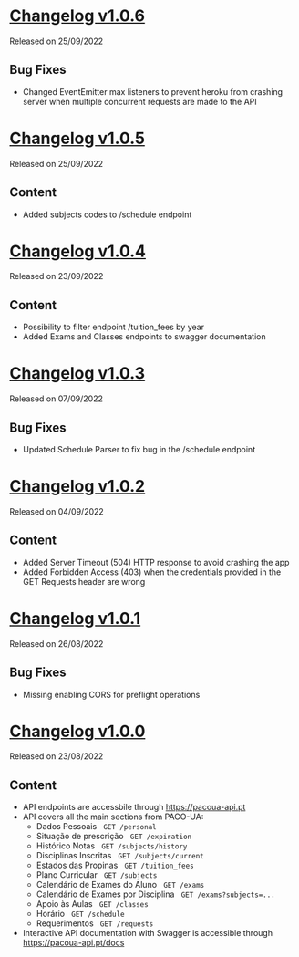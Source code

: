 # [Changelog v1.0.6](https://github.com/digas99/paco-ua-api/releases/tag/v1.0.6)
Released on 25/09/2022

## Bug Fixes
- Changed EventEmitter max listeners to prevent heroku from crashing server when multiple concurrent requests are made to the API

# [Changelog v1.0.5](https://github.com/digas99/paco-ua-api/releases/tag/v1.0.5)
Released on 25/09/2022

## Content
- Added subjects codes to /schedule endpoint

# [Changelog v1.0.4](https://github.com/digas99/paco-ua-api/releases/tag/v1.0.4)
Released on 23/09/2022

## Content
- Possibility to filter endpoint /tuition_fees by year
- Added Exams and Classes endpoints to swagger documentation

# [Changelog v1.0.3](https://github.com/digas99/paco-ua-api/releases/tag/v1.0.3)
Released on 07/09/2022

## Bug Fixes
- Updated Schedule Parser to fix bug in the /schedule endpoint

# [Changelog v1.0.2](https://github.com/digas99/paco-ua-api/releases/tag/v1.0.2)
Released on 04/09/2022

## Content
- Added Server Timeout (504) HTTP response to avoid crashing the app
- Added Forbidden Access (403) when the credentials provided in the GET Requests header are wrong 

# [Changelog v1.0.1](https://github.com/digas99/paco-ua-api/releases/tag/v1.0.1)
Released on 26/08/2022

## Bug Fixes
- Missing enabling CORS for preflight operations

# [Changelog v1.0.0](https://github.com/digas99/paco-ua-api/releases/tag/v1.0.0)
Released on 23/08/2022

## Content
- API endpoints are accessbile through https://pacoua-api.pt
- API covers all the main sections from PACO-UA:
  - Dados Pessoais &nbsp;&nbsp;`GET /personal`
  - Situação de prescrição &nbsp;&nbsp;`GET /expiration`
  - Histórico Notas &nbsp;&nbsp;`GET /subjects/history`
  - Disciplinas Inscritas &nbsp;&nbsp;`GET /subjects/current`
  - Estados das Propinas &nbsp;&nbsp;`GET /tuition_fees`
  - Plano Curricular &nbsp;&nbsp;`GET /subjects`
  - Calendário de Exames do Aluno &nbsp;&nbsp;`GET /exams`
  - Calendário de Exames por Disciplina &nbsp;&nbsp;`GET /exams?subjects=...`
  - Apoio às Aulas &nbsp;&nbsp;`GET /classes`
  - Horário &nbsp;&nbsp;`GET /schedule`
  - Requerimentos &nbsp;&nbsp;```GET /requests```
- Interactive API documentation with Swagger is accessible through https://pacoua-api.pt/docs